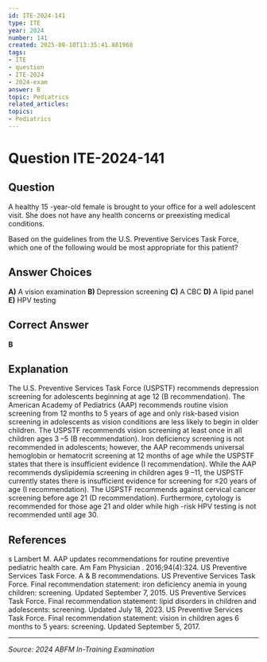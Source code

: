```yaml
---
id: ITE-2024-141
type: ITE
year: 2024
number: 141
created: 2025-08-10T13:35:41.881968
tags:
- ITE
- question
- ITE-2024
- 2024-exam
answer: B
topic: Pediatrics
related_articles:
topics:
- Pediatrics
---
```


# Question ITE-2024-141

## Question
A healthy 15 -year-old female is brought to your office for a well adolescent visit. She does not have 
any health concerns or preexisting medical conditions.  
 
Based on the guidelines from the U.S. Preventive Services Task Force, which one of the following 
would be most appropriate for this patient?

## Answer Choices
**A)** A vision examination
**B)** Depression screening
**C)** A CBC
**D)** A lipid panel
**E)** HPV testing

## Correct Answer
**B**

## Explanation
The U.S. Preventive Services Task Force (USPSTF) recommends depression screening for adolescents beginning at age 12 (B recommendation). The American Academy of Pediatrics (AAP) recommends routine vision screening from 12 months to 5 years of age and only risk-based vision screening in adolescents as vision conditions are less likely to begin in older children. The USPSTF recommends vision screening at least once in all children ages 3 –5 (B recommendation). Iron deficiency screening is not recommended in adolescents; however, the AAP recommends universal hemoglobin or hematocrit screening at 12 months of age while the USPSTF states that there is insufficient evidence (I recommendation). While the AAP recommends dyslipidemia screening in children ages 9 –11, the USPSTF currently states there is insufficient evidence for screening for ≤20 years of age (I recommendation). The USPSTF recommends against cervical cancer screening before age 21 (D recommendation). Furthermore, cytology is recommended for those age 21 and older while high -risk HPV testing is not recommended until age 30.

## References
s Lambert M. AAP updates recommendations for routine preventive pediatric health care. Am Fam Physician . 2016;94(4):324. US Preventive Services Task Force. A & B recommendations. US Preventive Services Task Force. Final recommendation statement: iron deficiency anemia in young children: screening. Updated September 7, 2015. US Preventive Services Task Force. Final recommendation statement: lipid disorders in children and adolescents: screening. Updated July 18, 2023. US Preventive Services Task Force. Final recommendation statement: vision in children ages 6 months to 5 years: screening. Updated September 5, 2017.

---
*Source: 2024 ABFM In-Training Examination*
